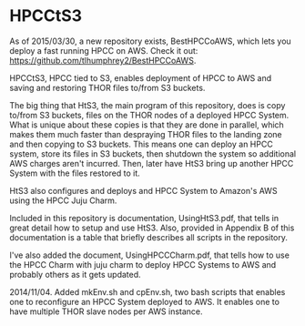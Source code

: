 HPCCtS3
=======

As of 2015/03/30, a new repository exists, BestHPCCoAWS, which lets you deploy a fast running HPCC on AWS. Check it out: https://github.com/tlhumphrey2/BestHPCCoAWS.

HPCCtS3, HPCC tied to S3, enables deployment of HPCC to AWS and saving and restoring THOR files to/from S3 buckets.

The big thing that HtS3, the main program of this repository, does is copy to/from S3 buckets, files on the THOR nodes of a deployed HPCC System. What is unique about these copies is that they are done in parallel, which makes them much faster than despraying THOR files to the landing zone and then copying to S3 buckets. This means one can deploy an HPCC system, store its files in S3 buckets, then shutdown the system so additional AWS charges aren't incurred. Then, later have HtS3 bring up another HPCC System with the files restored to it. 

HtS3 also configures and deploys and HPCC System to Amazon's AWS using the HPCC Juju Charm.

Included in this repository is documentation, UsingHtS3.pdf, that tells in great detail how to setup and use HtS3. Also, provided in Appendix B of this documentation is a table that briefly describes all scripts in the repository.

I've also added the document, UsingHPCCCharm.pdf, that tells how to use the HPCC Charm with juju charm to deploy HPCC Systems to AWS and probably others as it gets updated.

2014/11/04. Added mkEnv.sh and cpEnv.sh, two bash scripts that enables one to reconfigure an HPCC System deployed to AWS. It enables one to have multiple THOR slave nodes per AWS instance.
